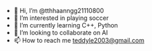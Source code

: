 - 👋 Hi, I’m @tthhaanngg21110800
- 👀 I’m interested in playing soccer
- 🌱 I’m currently learning C++, Python
- 💞️ I’m looking to collaborate on AI
- 📫 How to reach me teddyle2003@gmail.com

<!---
tthhaanngg21110800/tthhaanngg21110800 is a ✨ special ✨ repository because its `README.md` (this file) appears on your GitHub profile.
You can click the Preview link to take a look at your changes.
--->
